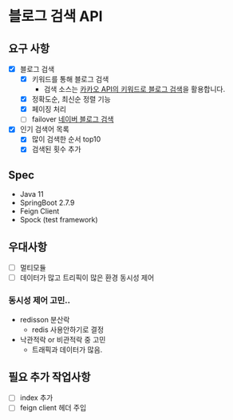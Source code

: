 # 블로그 검색 API 

## 요구 사항
- [x] 블로그 검색
   - [x] 키워드를 통해 블로그 검색
     - 검색 소스는 [카카오 API의 키워드로 블로그 검색](https://developers.kakao.com/docs/latest/ko/daum-search/dev-guide#search-blog)을 활용합니다.
   - [x] 정확도순, 최신순 정렬 기능
   - [x] 페이징 처리
   - [ ] failover [네이버 블로그 검색](https://developers.naver.com/docs/serviceapi/search/blog/blog.md)
- [x] 인기 검색어 목록
  - [x] 많이 검색한 순서 top10
  - [x] 검색된 횟수 추가

## Spec
- Java 11
- SpringBoot 2.7.9
- Feign Client
- Spock (test framework)

## 우대사항
- [ ] 멀티모듈
- [ ] 데이터가 많고 트리픽이 많은 환경 동시성 제어

### 동시성 제어 고민..
- redisson 분산락
    - redis 사용안하기로 결정
- 낙관적락 or 비관적락 중 고민
  - 트래픽과 데이터가 많음.

## 필요 추가 작업사항
- [ ] index 추가
- [ ] feign client 헤더 주입
